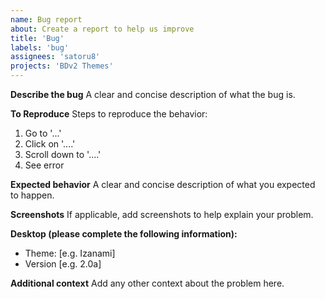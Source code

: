 ```yaml
---
name: Bug report
about: Create a report to help us improve
title: 'Bug'
labels: 'bug'
assignees: 'satoru8'
projects: 'BDv2 Themes'
---
```


**Describe the bug**
A clear and concise description of what the bug is.

**To Reproduce**
Steps to reproduce the behavior:
1. Go to '...'
2. Click on '....'
3. Scroll down to '....'
4. See error

**Expected behavior**
A clear and concise description of what you expected to happen.

**Screenshots**
If applicable, add screenshots to help explain your problem.

**Desktop (please complete the following information):**
 - Theme: [e.g. Izanami]
 - Version [e.g. 2.0a]

**Additional context**
Add any other context about the problem here.
